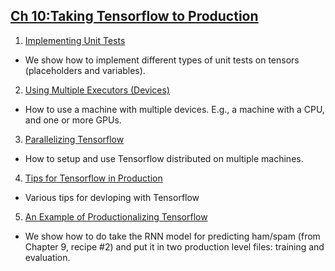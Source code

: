 ## [Ch 10:Taking Tensorflow to Production](https://github.com/nfmcclure/tensorflow_cookbook/tree/master/10_Taking_Tensorflow_to_Production)

 1. [Implementing Unit Tests](https://github.com/nfmcclure/tensorflow_cookbook/tree/master/10_Taking_Tensorflow_to_Production/01_Implementing_Unit_Tests)
  * We show how to implement different types of unit tests on tensors (placeholders and variables).
 2. [Using Multiple Executors (Devices)](https://github.com/nfmcclure/tensorflow_cookbook/tree/master/10_Taking_Tensorflow_to_Production/02_Using_Multiple_Devices)
  * How to use a machine with multiple devices.  E.g., a machine with a CPU, and one or more GPUs.
 3. [Parallelizing Tensorflow](https://github.com/nfmcclure/tensorflow_cookbook/tree/master/10_Taking_Tensorflow_to_Production/03_Parallelizing_Tensorflow)
  * How to setup and use Tensorflow distributed on multiple machines.
 4. [Tips for Tensorflow in Production](https://github.com/nfmcclure/tensorflow_cookbook/tree/master/10_Taking_Tensorflow_to_Production/04_Production_Tips)
  * Various tips for devloping with Tensorflow
 5. [An Example of Productionalizing Tensorflow](https://github.com/nfmcclure/tensorflow_cookbook/tree/master/10_Taking_Tensorflow_to_Production/05_Production_Example)
  * We show how to do take the RNN model for predicting ham/spam (from Chapter 9, recipe #2) and put it in two production level files: training and evaluation.
